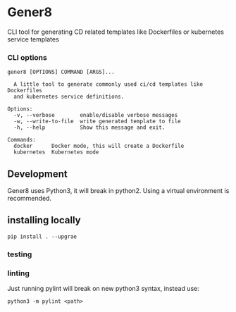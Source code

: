 # Gener8

CLI tool for generating CD related templates like Dockerfiles or kubernetes service templates

### CLI options
```
gener8 [OPTIONS] COMMAND [ARGS]...

  A little tool to generate commonly used ci/cd templates like Dockerfiles
  and kubernetes service definitions.

Options:
  -v, --verbose        enable/disable verbose messages
  -w, --write-to-file  write generated template to file
  -h, --help           Show this message and exit.

Commands:
  docker      Docker mode, this will create a Dockerfile
  kubernetes  Kubernetes mode
```

## Development
Gener8 uses Python3, it will break in python2.
Using a virtual environment is recommended.

## installing locally
```
pip install . --upgrae
```

### testing


### linting
Just running pylint will break on new python3 syntax, instead use:

```
python3 -m pylint <path>
```
